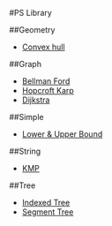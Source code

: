#PS Library  

##Geometry
* [Convex hull](https://github.com/rhs0266/PS_library/blob/master/geometry/convexhull.rhs)

##Graph
* [Bellman Ford](https://github.com/rhs0266/PS_library/blob/master/graph/BellmanFord.rhs)
* [Hopcroft Karp](https://github.com/rhs0266/PS_library/blob/master/graph/Hopcroft_Karp.bsw)
* [Dijkstra](https://github.com/rhs0266/PS_library/blob/master/graph/dijkstra.rhs)

##Simple
* [Lower & Upper Bound](https://github.com/rhs0266/PS_library/blob/master/simple/lower%26upper%20bound.rhs)

##String
* [KMP](https://github.com/rhs0266/PS_library/blob/master/string/KMP.rhs)

##Tree
* [Indexed Tree](https://github.com/rhs0266/PS_library/blob/master/tree/indexed_tree.rhs)
* [Segment Tree](https://github.com/rhs0266/PS_library/blob/master/tree/segment_tree.rhs)
